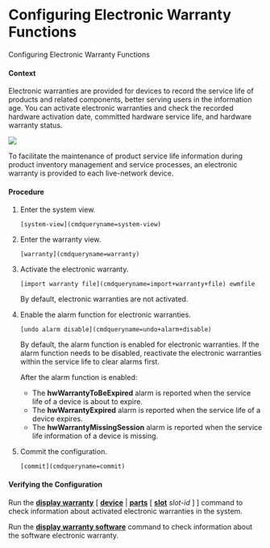 Configuring Electronic Warranty Functions
=========================================

Configuring Electronic Warranty Functions

#### Context

Electronic warranties are provided for devices to record the service life of products and related components, better serving users in the information age. You can activate electronic warranties and check the recorded hardware activation date, committed hardware service life, and hardware warranty status.

![](public_sys-resources/note_3.0-en-us.png) 

To facilitate the maintenance of product service life information during product inventory management and service processes, an electronic warranty is provided to each live-network device.



#### Procedure

1. Enter the system view.
   
   
   ```
   [system-view](cmdqueryname=system-view)
   ```
2. Enter the warranty view.
   
   
   ```
   [warranty](cmdqueryname=warranty)
   ```
3. Activate the electronic warranty.
   
   
   ```
   [import warranty file](cmdqueryname=import+warranty+file) ewmfile
   ```
   
   By default, electronic warranties are not activated.
4. Enable the alarm function for electronic warranties.
   
   
   ```
   [undo alarm disable](cmdqueryname=undo+alarm+disable)
   ```
   
   By default, the alarm function is enabled for electronic warranties. If the alarm function needs to be disabled, reactivate the electronic warranties within the service life to clear alarms first.
   
   After the alarm function is enabled:
   
   * The **hwWarrantyToBeExpired** alarm is reported when the service life of a device is about to expire.
   * The **hwWarrantyExpired** alarm is reported when the service life of a device expires.
   * The **hwWarrantyMissingSession** alarm is reported when the service life information of a device is missing.
5. Commit the configuration.
   
   
   ```
   [commit](cmdqueryname=commit)
   ```

#### Verifying the Configuration

Run the [**display warranty**](cmdqueryname=display+warranty) [ [**device**](cmdqueryname=device) | [**parts**](cmdqueryname=parts) [ [**slot**](cmdqueryname=slot) *slot-id* ] ] command to check information about activated electronic warranties in the system.

Run the [**display warranty software**](cmdqueryname=display+warranty+software) command to check information about the software electronic warranty.